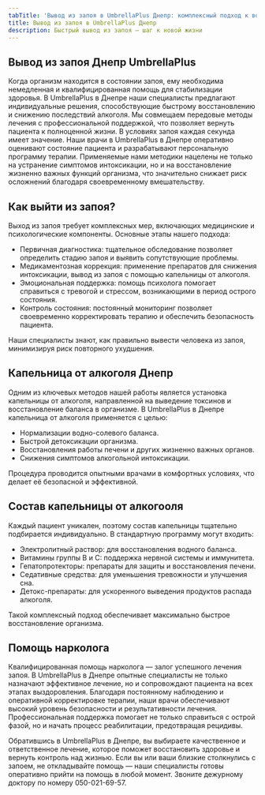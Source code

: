 ```yaml
---
tabTitle: 'Вывод из запоя в UmbrellaPlus Днепр: комплексный подход к восстановлению'
title: Вывод из запоя в UmbrellaPlus Днепр
description: Быстрый вывод из запоя — шаг к новой жизни
---
```


## Вывод из запоя Днепр UmbrellaPlus 

Когда организм находится в состоянии запоя, ему необходима немедленная и квалифицированная помощь для стабилизации здоровья. В UmbrellaPlus в Днепре наши специалисты предлагают индивидуальные решения, способствующие быстрому восстановлению и снижению последствий алкоголя. Мы совмещаем передовые методы лечения с профессиональной поддержкой, что позволяет вернуть пациента к полноценной жизни. В условиях запоя каждая секунда имеет значение. Наши врачи в UmbrellaPlus в Днепре оперативно оценивают состояние пациента и разрабатывают персональную программу терапии. Применяемые нами методики нацелены не только на устранение симптомов интоксикации, но и на восстановление жизненно важных функций организма, что значительно снижает риск осложнений благодаря своевременному вмешательству.

## Как выйти из запоя?

Выход из запоя требует комплексных мер, включающих медицинские и психологические компоненты. Основные этапы нашего подхода:

* Первичная диагностика: тщательное обследование позволяет определить стадию запоя и выявить сопутствующие проблемы.
* Медикаментозная коррекция: применение препаратов для снижения интоксикации, вывод из запоя с помощью капельницы от алкоголя.
* Эмоциональная поддержка: помощь психолога помогает справиться с тревогой и стрессом, возникающими в период острого состояния.
* Контроль состояния: постоянный мониторинг позволяет своевременно корректировать терапию и обеспечить безопасность пациента.

Наши специалисты знают, как правильно вывести человека из запоя, минимизируя риск повторного ухудшения.

## Капельница от алкоголя Днепр

Одним из ключевых методов нашей работы является установка капельницы от алкоголя, направленной на выведение токсинов и восстановление баланса в организме. В UmbrellaPlus в Днепре капельница от алкоголя применяется с целью:

* Нормализации водно-солевого баланса.
* Быстрой детоксикации организма.
* Восстановления работы печени и других жизненно важных органов.
* Снижения симптомов алкогольной интоксикации.

Процедура проводится опытными врачами в комфортных условиях, что делает её безопасной и эффективной.

## Состав капельницы от алкогооля

Каждый пациент уникален, поэтому состав капельницы тщательно подбирается индивидуально. В стандартную программу могут входить:

* Электролитный раствор: для восстановления водного баланса.
* Витамины группы B и C: поддержка нервной системы и иммунитета.
* Гепатопротекторы: препараты для защиты и восстановления печени.
* Седативные средства: для уменьшения тревожности и улучшения сна.
* Детокс-препараты: для ускоренного выведения продуктов распада алкоголя.

Такой комплексный подход обеспечивает максимально быстрое восстановление организма.

## Помощь нарколога

Квалифицированная помощь нарколога — залог успешного лечения запоя. В UmbrellaPlus в Днепре опытные специалисты не только назначают эффективное лечение, но и сопровождают пациента на всех этапах выздоровления. Благодаря постоянному наблюдению и оперативной корректировке терапии, наши врачи обеспечивают высокий уровень безопасности и результативности лечения. Профессиональная поддержка помогает не только справиться с острой фазой, но и начать процесс реабилитации, предотвращая рецидивы.

Обратившись в UmbrellaPlus в Днепре, вы выбираете качественное и ответственное лечение, которое поможет восстановить здоровье и вернуть контроль над жизнью. Если вы или ваши близкие столкнулись с запоем, не откладывайте помощь — наши специалисты готовы оперативно прийти на помощь в любой момент. Звоните дежурному доктору по номеру 050-021-69-57.

